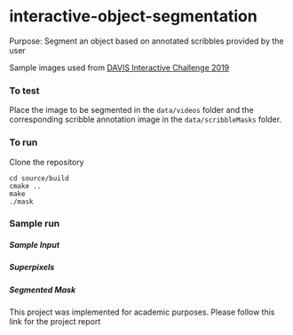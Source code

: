 # interactive-object-segmentation
Purpose: Segment an object based on annotated scribbles provided by the user

Sample images used from [DAVIS Interactive Challenge 2019](https://davischallenge.org/challenge2018/interactive.html "DAVIS 2019")

### To test
Place the image to be segmented in the `data/videos` folder and the corresponding scribble annotation image in the `data/scribbleMasks` folder.

### To run
Clone the repository

```
cd source/build
cmake ..
make
./mask
```

### Sample run
##### Sample Input

##### Superpixels

##### Segmented Mask


This project was implemented for academic purposes. Please follow this link for the project report

